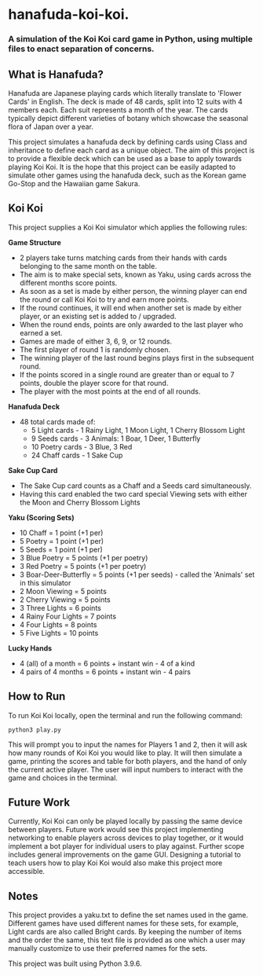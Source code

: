 # hanafuda-koi-koi. 
### A simulation of the Koi Koi card game in Python, using multiple files to enact separation of concerns.

## What is Hanafuda?
Hanafuda are Japanese playing cards which literally translate to 'Flower Cards' in English. The deck is made of 48 cards, split into 12 suits with 4 members each. Each suit represents a month of the year. The cards typically depict different varieties of botany which showcase the seasonal flora of Japan over a year. 

This project simulates a hanafuda deck by defining cards using Class and inheritance to define each card as a unique object. The aim of this project is to provide a flexible deck which can be used as a base to apply towards playing Koi Koi. It is the hope that this project can be easily adapted to simulate other games using the hanafuda deck, such as the Korean game Go-Stop and the Hawaiian game Sakura.

## Koi Koi
This project supplies a Koi Koi simulator which applies the following rules:  

**Game Structure**
* 2 players take turns matching cards from their hands with cards belonging to the same month on the table.
* The aim is to make special sets, known as Yaku, using cards across the different months score points.
* As soon as a set is made by either person, the winning player can end the round or call Koi Koi to try and earn more points.
* If the round continues, it will end when another set is made by either player, or an existing set is added to / upgraded.
* When the round ends, points are only awarded to the last player who earned a set. 
* Games are made of either 3, 6, 9, or 12 rounds.
* The first player of round 1 is randomly chosen.
* The winning player of the last round begins plays first in the subsequent round.
* If the points scored in a single round are greater than or equal to 7 points, double the player score for that round.
* The player with the most points at the end of all rounds.

**Hanafuda Deck**
* 48 total cards made of:
  * 5 Light cards       - 1 Rainy Light, 1 Moon Light, 1 Cherry Blossom Light
  * 9 Seeds cards       - 3 Animals: 1 Boar, 1 Deer, 1 Butterfly
  * 10 Poetry cards     - 3 Blue, 3 Red
  * 24 Chaff cards      - 1 Sake Cup

**Sake Cup Card**
* The Sake Cup card counts as a Chaff and a Seeds card simultaneously. 
* Having this card enabled the two card special Viewing sets with either the Moon and Cherry Blossom Lights

**Yaku (Scoring Sets)**
* 10 Chaff              = 1 point (+1 per)
* 5 Poetry              = 1 point (+1 per)
* 5 Seeds               = 1 point (+1 per)
* 3 Blue Poetry         = 5 points (+1 per poetry)
* 3 Red Poetry          = 5 points (+1 per poetry)
* 3 Boar-Deer-Butterfly = 5 points (+1 per seeds) - called the 'Animals' set in this simulator
* 2 Moon Viewing        = 5 points
* 2 Cherry Viewing      = 5 points
* 3 Three Lights        = 6 points
* 4 Rainy Four Lights   = 7 points
* 4 Four Lights         = 8 points
* 5 Five Lights         = 10 points

**Lucky Hands**
* 4 (all) of a month    = 6 points + instant win - 4 of a kind
* 4 pairs of 4 months   = 6 points + instant win - 4 pairs

## How to Run
To run Koi Koi locally, open the terminal and run the following command:
````console
python3 play.py
````

This will prompt you to input the names for Players 1 and 2, then it will ask how many rounds of Koi Koi you would like to play. It will then simulate a game, printing the scores and table for both players, and the hand of only the current active player. The user will input numbers to interact with the game and choices in the terminal.

## Future Work
Currently, Koi Koi can only be played locally by passing the same device between players. Future work would see this project implementing networking to enable players across devices to play together, or it would implement a bot player for individual users to play against. Further scope includes general improvements on the game GUI. Designing a tutorial to teach users how to play Koi Koi would also make this project more accessible.

## Notes
This project provides a yaku.txt to define the set names used in the game. Different games have used different names for these sets, for example, Light cards are also called Bright cards. By keeping the number of items and the order the same, this text file is provided as one which a user may manually customize to use their preferred names for the sets.

This project was built using Python 3.9.6.
